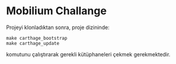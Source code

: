 # Mobilium Challange
Projeyi klonladıktan sonra, proje dizininde:

```
make carthage_bootstrap
make carthage_update
```

komutunu çalıştırarak gerekli kütüphaneleri çekmek gerekmektedir.